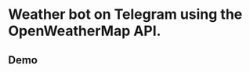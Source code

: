 # Weather bot on Telegram using the OpenWeatherMap API.
## Demo        
                                                                                                                                                                                                        

